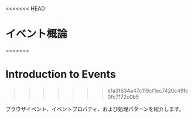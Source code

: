 <<<<<<< HEAD
# イベント概論
=======
# Introduction to Events
>>>>>>> e1a3f634a47c119cf1ec7420c49fc0fc7172c0b5

ブラウザイベント、イベントプロパティ、および処理パターンを紹介します。
